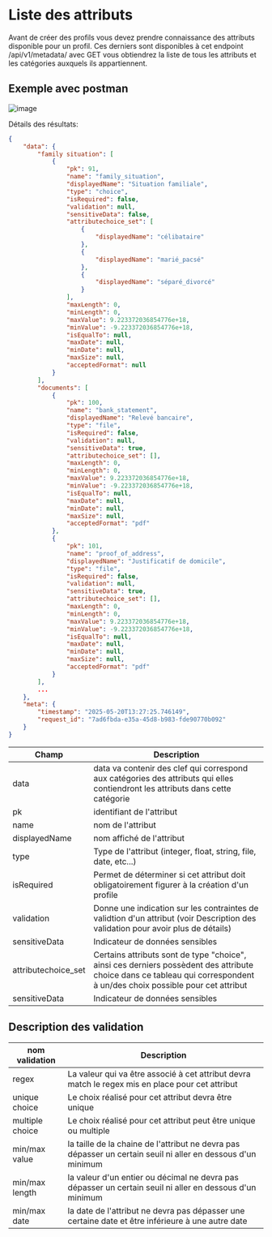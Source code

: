 # Liste des attributs
Avant de créer des profils vous devez prendre connaissance des attributs disponible pour un profil. Ces derniers sont disponibles à cet endpoint /api/v1/metadata/ avec GET vous obtiendrez la liste de tous les attributs et les catégories auxquels ils appartiennent.

## Exemple avec postman

![image](https://github.com/user-attachments/assets/62163241-1f10-4c6d-9f97-c5fdbb960f6f)

Détails des résultats:
```json
{
    "data": {
        "family situation": [
            {
                "pk": 91,
                "name": "family_situation",
                "displayedName": "Situation familiale",
                "type": "choice",
                "isRequired": false,
                "validation": null,
                "sensitiveData": false,
                "attributechoice_set": [
                    {
                        "displayedName": "célibataire"
                    },
                    {
                        "displayedName": "marié_pacsé"
                    },
                    {
                        "displayedName": "séparé_divorcé"
                    }
                ],
                "maxLength": 0,
                "minLength": 0,
                "maxValue": 9.223372036854776e+18,
                "minValue": -9.223372036854776e+18,
                "isEqualTo": null,
                "maxDate": null,
                "minDate": null,
                "maxSize": null,
                "acceptedFormat": null
            }
        ],
        "documents": [
            {
                "pk": 100,
                "name": "bank_statement",
                "displayedName": "Relevé bancaire",
                "type": "file",
                "isRequired": false,
                "validation": null,
                "sensitiveData": true,
                "attributechoice_set": [],
                "maxLength": 0,
                "minLength": 0,
                "maxValue": 9.223372036854776e+18,
                "minValue": -9.223372036854776e+18,
                "isEqualTo": null,
                "maxDate": null,
                "minDate": null,
                "maxSize": null,
                "acceptedFormat": "pdf"
            },
            {
                "pk": 101,
                "name": "proof_of_address",
                "displayedName": "Justificatif de domicile",
                "type": "file",
                "isRequired": false,
                "validation": null,
                "sensitiveData": true,
                "attributechoice_set": [],
                "maxLength": 0,
                "minLength": 0,
                "maxValue": 9.223372036854776e+18,
                "minValue": -9.223372036854776e+18,
                "isEqualTo": null,
                "maxDate": null,
                "minDate": null,
                "maxSize": null,
                "acceptedFormat": "pdf"
            }
        ],
        ...
    },
    "meta": {
        "timestamp": "2025-05-20T13:27:25.746149",
        "request_id": "7ad6fbda-e35a-45d8-b983-fde90770b092"
    }
}
```

| Champ  | Description |
| ------------- | ------------- |
| data  | data va contenir des clef qui correspond aux catégories des attributs qui elles contiendront les attributs dans cette catégorie |
| pk  | identifiant de l'attribut  |
| name  | nom de l'attribut  |
| displayedName  | nom affiché de l'attribut  |
| type  | Type de l'attribut (integer, float, string, file, date, etc...)  |
| isRequired  | Permet de déterminer si cet attribut doit obligatoirement figurer à la création d'un profile  |
| validation  | Donne une indication sur les contraintes de validtion d'un attribut (voir Description des validation pour avoir plus de détails) |
| sensitiveData  | Indicateur de données sensibles  |
| attributechoice_set  | Certains attributs sont de type "choice", ainsi ces derniers possèdent des attribute choice dans ce tableau qui correspondent à un/des choix possible pour cet attribut  |
| sensitiveData  | Indicateur de données sensibles |

## Description des validation

| nom validation  | Description |
| ------------- | ------------- |
| regex  | La valeur qui va être associé à cet attribut devra match le regex mis en place pour cet attribut |
| unique choice  | Le choix réalisé pour cet attribut devra être unique  |
| multiple choice  | Le choix réalisé pour cet attribut peut être unique ou multiple |
| min/max value  | la taille de la chaine de l'attribut ne devra pas dépasser un certain seuil ni aller en dessous d'un minimum  |
| min/max length  | la valeur d'un entier ou décimal ne devra pas dépasser un certain seuil ni aller en dessous d'un minimum  |
| min/max date  | la date de l'attribut ne devra pas dépasser une certaine date et être inférieure à une autre date |
